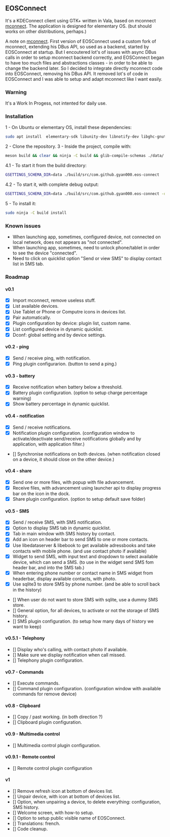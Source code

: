 ## EOSConnect

It's a KDEConnect client using GTK+ written in Vala, based on mconnect [mconnect](https://github.com/kevinselvaprasanna/mconnect).
The application is designed for elementary OS. (but should works on other distributions, perhaps.)

A note on [mconnect](https://github.com/kevinselvaprasanna/mconnect). First version of EOSConnect used a custom fork of mconnect, extending his DBus API, so used as a backend, started by EOSConnect at startup. But I encoutered lot's of issues with async DBus calls in order to setup mconnect backend correctly, and EOSConnect began to have too much files and abstractions classes - in order to be able to change the backend later. So I decided to integrate directly mconnect code into EOSConnect, removing his DBus API. It removed lot's of code in EOSConnect and I was able to setup and adapt mconnect like I want easily.

### Warning

It's a Work In Progess, not intented for daily use.

### Installation
1 - On Ubuntu or elementary OS, install these dependencies:
```bash
sudo apt install  elementary-sdk libunity-dev libnotify-dev libghc-gnutls-dev libsqlite3-dev libedataserver1.2-dev libebook1.2-dev/ -y
```
2 - Clone the repository.
3 - Inside the project, compile with:
```bash
meson build && clear && ninja -C build && glib-compile-schemas ./data/
```
4.1 - To start it from the build directory:
```bash
GSETTINGS_SCHEMA_DIR=data ./build/src/com.github.gyan000.eos-connect 
```
4.2 - To start it, with complete debug output:
```bash
GSETTINGS_SCHEMA_DIR=data ./build/src/com.github.gyan000.eos-connect -d
```
5 - To install it:
```bash
sudo ninja -C build install
```

### Known issues
* When launching app, sometimes, configured device, not connected on local network, does not appears as "not connected".
* When launching app, sometimes, need to unlock phone/tablet in order to see the device "connected".
* Need to click on quicklist option "Send or view SMS" to display contact list in SMS tab.

### Roadmap
#### v0.1
- [x] Import mconnect, remove useless stuff.
- [x] List available devices.
- [x] Use Tablet or Phone or Computre icons in devices list.
- [x] Pair automatically.
- [x] Plugin configuration by device: plugin list, custom name.
- [x] List configured device in dynamic quicklist.
- [x] Dconf: global setting and by device settings.

#### v0.2 - ping
- [x] Send / receive ping, with notification.
- [x] Ping plugin configurarion. (button to send a ping.)

#### v0.3 - battery
- [x] Receive notification when battery below a threshold.
- [x] Battery plugin configuration. (option to setup charge percentage warning)
- [x] Show battery percentage in dynamic quicklist.

#### v0.4 - notification
- [x] Send / receive notifications.
- [x] Notification plugin configuration. (configuration window to activate/deactivate send/receive notifications globally and by application, with application filter.)
- [] Synchronise notifications on both devices. (when notification closed on a device, it should close on the other device.)

#### v0.4 - share
- [x] Send one or more files, with popup with file advancement.
- [x] Receive files, with advancement using launcher api to display progress bar on the icon in the dock.
- [x] Share plugin configuration. (option to setup default save folder)

#### v0.5 - SMS
- [x] Send / receive SMS, with SMS notification.
- [x] Option to display SMS tab in dynamic quicklist.
- [x] Tab in main window with SMS history by contact. 
- [x] Add an icon on header bar to send SMS to one or more contacts. 
- [x] Use libedataserver & libebook to get available adressbooks and take contacts with mobile phone. (and use contact photo if available)
- [x] Widget to send SMS, with input text and dropdown to select available device, which can send a SMS. (to use in the widget send SMS fom header bar, and into the SMS tab.)
- [x] When entering phone number or contact name in SMS widget from headerbar, display available contacts, with photo.
- [x] Use sqlite3 to store SMS by phone number. (and be able to scroll back in the history)
- [] When user do not want to store SMS with sqlite, use a dummy SMS store.
- [] General option, for all devices, to activate or not the storage of SMS history.
- [] SMS plugin configuration. (to setup how many days of history we want to keep)

#### v0.5.1 - Telephony
- [] Display who's calling, with contact photo if available.
- [] Make sure we display notification when call missed.
- [] Telephony plugin configuration.

#### v0.7 - Commands
- [] Execute commands.
- [] Command plugin configuration. (configuration window with available commands for remove device)

#### v0.8 - Clipboard
- [] Copy / past working. (in both direction ?)
- [] Clipboard plugin configuration. 

#### v0.9 - Multimedia control 
- [] Multimedia control plugin configuration.

#### v0.9.1 - Remote control
- [] Remote control plugin configuration

#### v1
- [] Remove refresh icon at bottom of devices list. 
- [] Unpair device, with icon at bottom of devices list.
- [] Option, when unpairing a device, to delete everything: configuration, SMS history.
- [] Welcome screen, with how-to setup.
- [] Option to setup public visible name of EOSConnect.
- [] Translations: french.
- [] Code cleanup.
